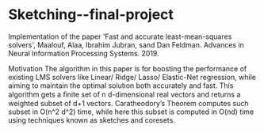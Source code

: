 # Sketching--final-project
Implementation of the paper 'Fast and accurate least-mean-squares solvers', Maalouf, Alaa, Ibrahim Jubran, sand Dan Feldman. Advances in Neural Information Processing Systems. 2019.

Motivation
The algorithm in this paper is for boosting the performance of existing LMS solvers like Linear/ Ridge/ Lasso/ Elastic-Net regression, while aiming to maintain the optimal solution both accurately and fast.
This algorithm gets a ﬁnite set of n d-dimensional real vectors and returns a weighted subset of d+1 vectors. Caratheodory’s Theorem computes such subset in O(n^2 d^2) time, while here this subset is computed in O(nd) time using techniques known as sketches and coresets.
